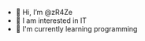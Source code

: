 - 👋 Hi, I’m @zR4Ze
- 👀 I am interested in IT
- 🌱 I'm currently learning programming
<!---
zR4Ze/zR4Ze is a ✨ special ✨ repository because its `README.md` (this file) appears on your GitHub profile.
You can click the Preview link to take a look at your changes.
##########################################################################################################################
#           __               _______      __________         _____________   ____            ___   ___    ___________    #
#          /  \             /  ____  \   /  ______  \       /  _______   /  /    \          /  /  /__/   /  ________/    #
#         /    \           /  /   /  /  /  /      \  \     /  /      /  /  /  /\  \        /  /  ___    /  /             #  
#        /  /\  \         /  /___/  /  /  /        \  \   /  /      /  /  /  /  \  \      /  /  /  /    \  \________     #
#       /  /__\  \       /     ____/  /  /         /  /  /  /      /  /  /  /    \  \    /  /  /  /      \________  \    #
#      /  ______  \     /  /\  \     /  /         /  /  /  /      /  /  /  /      \  \  /  /  /  /               /  /    # 
#     /  /      \  \   /  /  \  \   /  /_________/  /  /  /______/  /  /  /        \  \/  /  /  /        ______ /  /     #
#    /__/        \__\ /__/    \__\ /_______________/  /____________/  /__/          \____/  /__/        /_________/      #
#                                                                                                                        #
##########################################################################################################################
--->
